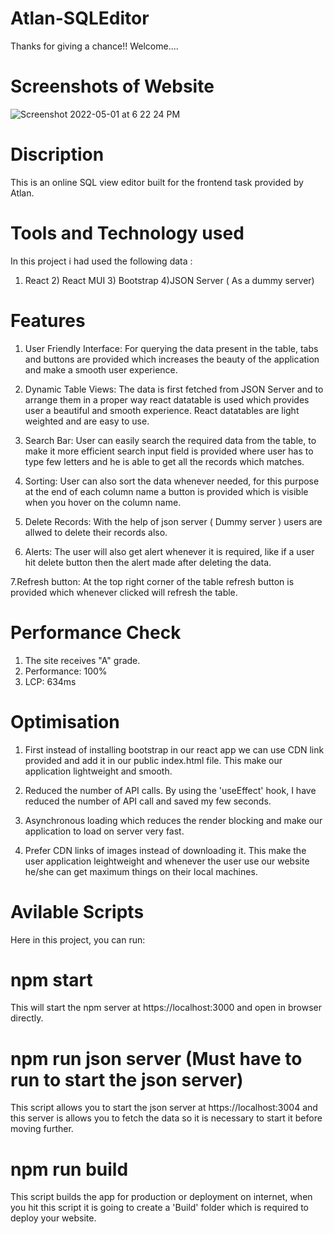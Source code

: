 # Atlan-SQLEditor
Thanks for giving a chance!! Welcome....

# Screenshots of Website
![Screenshot 2022-05-01 at 6 22 24 PM](https://user-images.githubusercontent.com/95274812/166149881-2249e321-44b4-454d-a367-ab5afe467238.png)

# Discription
This is an online SQL view editor built for the frontend task provided by Atlan.

# Tools and Technology used
In this project i had used the following data :
1) React          2) React MUI        3) Bootstrap      4)JSON Server ( As a dummy server)    

# Features
1. User Friendly Interface: For querying the data present in the table, tabs and buttons are provided which increases the beauty of the application and make a smooth user experience.

2. Dynamic Table Views: The data is first fetched from JSON Server and to arrange them in a proper way react datatable is used which provides user a beautiful and smooth experience. React datatables are light weighted and are easy to use.

3. Search Bar: User can easily search the required data from the table, to make it more efficient search input field is provided where user has to type few letters and he is able to get all the records which matches.

4. Sorting: User can also sort the data whenever needed, for this purpose at the end of each column name a button is provided which is visible when you hover on the column name.

5. Delete Records: With the help of json server ( Dummy server ) users are allwed to delete their records also.

6. Alerts: The user will also get alert whenever it is required, like if a user hit delete button then the alert made after deleting the data.

7.Refresh button: At the top right corner of the table refresh button is provided which whenever clicked will refresh the table. 

# Performance Check
1) The site receives "A" grade.
2) Performance: 100%
3) LCP: 634ms
 
# Optimisation 
1. First instead of installing bootstrap in our react app we can use CDN link provided and add it in our public index.html file. This make our application lightweight and smooth.

2. Reduced the number of API calls. By using the 'useEffect' hook, I have reduced the number of API call and saved my few seconds.

3. Asynchronous loading which reduces the render blocking and make our application to load on server very fast.

4. Prefer CDN links of images instead of downloading it. This make the user application leightweight and whenever the user use our website he/she can get maximum things on their local machines.

# Avilable Scripts
Here in this project, you can run:

# npm start
This will start the npm server at https://localhost:3000 and open in browser directly.

# npm run json server (Must have to run to start the json server)
This script allows you to start the json server at https://localhost:3004 and this server is allows you to fetch the data so it is necessary to start it before moving further.

# npm run build
This script builds the app for production or deployment on internet, when you hit this script it is going to create a 'Build' folder which is required to deploy your website.


